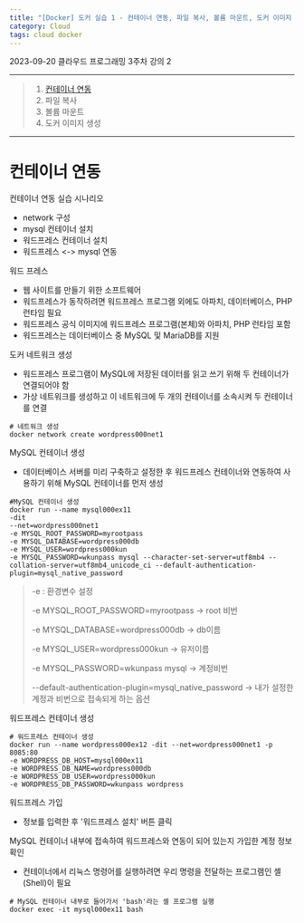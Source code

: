 ```yaml
---
title: "[Docker] 도커 실습 1 - 컨테이너 연동, 파일 복사, 볼륨 마운트, 도커 이미지 생성"
category: Cloud
tags: cloud docker 
---
```


2023-09-20 클라우드 프로그래밍 3주차 강의 2

-----

> 1. [컨테이너 연동](#컨테이너-연동)
> 2. 파일 복사
> 3. 볼륨 마운트
> 4. 도커 이미지 생성

-----

# 컨테이너 연동

컨테이너 연동 실습 시나리오
- network 구성
- mysql 컨테이너 설치
- 워드프레스 컨테이너 설치
- 워드프레스 <-> mysql 연동

워드 프레스
- 웹 사이트를 만들기 위한 소프트웨어
- 워드프레스가 동작하려면 워드프레스 프로그램 외에도 아파치, 데이터베이스, PHP 런타임 필요
- 워드프레스 공식 이미지에 워드프레스 프로그램(본체)와 아파치, PHP 런타임 포함
- 워드프레스는 데이터베이스 중 MySQL 및 MariaDB를 지원

도커 네트워크 생성
- 워드프레스 프로그램이 MySQL에 저장된 데이터를 읽고 쓰기 위해 두 컨테이너가 연결되어야 함
- 가상 네트워크를 생성하고 이 네트워크에 두 개의 컨테이너를 소속시켜 두 컨테이너를 연결

```docker
# 네트워크 생성
docker network create wordpress000net1
```

MySQL 컨테이너 생성 
- 데이터베이스 서버를 미리 구축하고 설정한 후 워드프레스 컨테이너와 연동하여 사용하기 위해 MySQL 컨테이너를 먼저 생성

```docker
#MySQL 컨테이너 생성
docker run --name mysql000ex11 
-dit 
--net=wordpress000net1 
-e MYSQL_ROOT_PASSWORD=myrootpass 
-e MYSQL_DATABASE=wordpress000db 
-e MYSQL_USER=wordpress000kun 
-e MYSQL_PASSWORD=wkunpass mysql --character-set-server=utf8mb4 --collation-server=utf8mb4_unicode_ci --default-authentication-plugin=mysql_native_password
```
> -e : 환경변수 설정
>
> -e MYSQL_ROOT_PASSWORD=myrootpass  -> root 비번
>
> -e MYSQL_DATABASE=wordpress000db  -> db이름
>
> -e MYSQL_USER=wordpress000kun  -> 유저이름
>
> -e MYSQL_PASSWORD=wkunpass mysql -> 계정비번
>
> --default-authentication-plugin=mysql_native_password -> 내가 설정한 계정과 비번으로 접속되게 하는 옵션
>

워드프레스 컨테이너 생성

```docker
# 워드프레스 컨테이너 생성
docker run --name wordpress000ex12 -dit --net=wordpress000net1 -p 8085:80 
-e WORDPRESS_DB_HOST=mysql000ex11 
-e WORDPRESS_DB_NAME=wordpress000db 
-e WORDPRESS_DB_USER=wordpress000kun 
-e WORDPRESS_DB_PASSWORD=wkunpass wordpress
```

워드프레스 가입

- 정보를 입력한 후 '워드프레스 설치' 버튼 클릭



MySQL 컨테이너 내부에 접속하여 워드프레스와 연동이 되어 있는지 가입한 계정 정보 확인
- 컨테이너에서 리눅스 명령어를 실행하려면 우리 명령을 전달하는 프로그램인 셸(Shell)이 필요

```docker
# MySQL 컨테이너 내부로 들어가서 'bash'라는 셸 프로그램 실행
docker exec -it mysql000ex11 bash
```